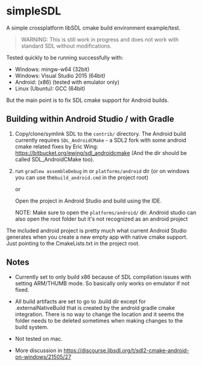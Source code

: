 
# simpleSDL

A simple crossplatform libSDL cmake build environment example/test.

> WARNING: This is still work in progress and does not work with standard
> SDL without modifications.

Tested quickly to be running successfully with:
  - Windows: mingw-w64 (32bit)
  - Windows: Visual Studio 2015 (64bit)
  - Android: (x86) (tested with emulator only)
  - Linux (Ubuntu): GCC (64bit)

But the main point is to fix SDL cmake support for Android builds.



Building within Android Studio / with Gradle
--------------------------------------------

1. Copy/clone/symlink SDL to the `contrib/` directory. The Android build
currently requires `SDL_AndroidCMake`  - a SDL2 fork with some android cmake
related fixes by Eric Wing:	https://bitbucket.org/ewing/sdl_androidcmake (And
the dir should be called SDL_AndroidCMake too).

1. run `gradlew assembleDebug` in or `platforms/android` dir (or on windows you
   can use the`build_android.cmd` in the project root)

   or

   Open the project in Android Studio and build using the IDE.

   NOTE: Make sure to open the `platforms/android/` dir. Android studio can also
   open the root folder but it's not recognized as an android project

The included android project is pretty much what current Android Studio
generates when you create a new empty app with native cmake support. Just
pointing to the CmakeLists.txt in the project root.



Notes
-----

- Currently set to only build x86 because of SDL compilation issues with setting
	 ARM/THUMB mode. So	basically only works on emulator if not fixed.

- All build artifacts are set to go to .build dir except for .externalNativeBuild
that is created by the android gradle cmake integration. There is no way to
change the location and it seems the folder needs to be deleted sometimes when
making changes to the build system.

- Not tested on mac.

- More discussion in https://discourse.libsdl.org/t/sdl2-cmake-android-on-windows/21505/27
